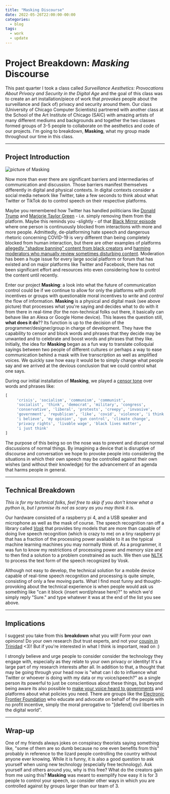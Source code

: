 ```yaml
---
title: "Masking Discourse"
date: 2022-05-26T22:00:00-00:00
categories:
  - blog
tags:
  - work
  - update
---
```


# Project Breakdown: _Masking_ Discourse 
This past quarter I took a class called *Surveillance Aesthetics: Provocations About Privacy and Security in the Digital Age* and the goal of this class was to create an art installation/piece of work that *provokes* people about the surveillance and (lack of) privacy and security around them. Our class (University of Chicago Computer Scientists) partnered with another class at the School of the Art Institute of Chicago (SAIC) with amazing artists of many different mediums and backgrounds and together the two classes formed groups of 3-5 people to collaborate on the aesthetics and code of our projects. I'm going to breakdown, **Masking**, what my group made throughout our time in this class.

---
## Project Introduction
![picture of **Masking**](https://raw.githubusercontent.com/cmdkev/cmdkev.github.io/master/assets/images/masking_2.jpg)

Now more than ever there are significant barriers and intermediaries of communication and discussion. Those barriers manifest themselves differently in digital and physical contexts. In digital contexts consider a social media network like Twitter, take a few seconds to think about what Twitter or TikTok do to control speech on their respective platforms. 

Maybe you remembered how Twitter has handled politicians like [Donald Trump](https://www.nbcnews.com/tech/tech-news/twitter-permanently-bans-president-donald-trump-n1253588) and [Marjorie Taylor Green](https://www.cbsnews.com/news/marjorie-taylor-greene-twitter-suspended-covid-misinformation/) - i.e. simply removing them from the platform. Maybe this reminds you -slightly - of that [Black Mirror episode](https://www.imdb.com/title/tt3973198/) where one person is continuously blocked from interactions with more and more people. Admittedly, de-platforming hate speech and dangerous rhetoric concerning COVID-19 is very different than being completely blocked from human interaction, but there are other examples of platforms [allegedly "shadow banning" content from black creators](https://www.digitaltrends.com/social-media/black-creators-claim-tiktok-still-secretly-blocking-content/) and [harming moderators who manually review sometimes disturbing content](https://www.theverge.com/2021/12/24/22852817/tiktok-content-moderation-lawsuit-candie-frazier). Moderation has been a huge issue for every large social platform or forum that has existed and on major platforms like Twitter and Facebook, there has not been significant effort and resources into even considering how to control the content until recently. 

Enter our project **Masking**: a look into what the future of communication control could be if we continue to allow for only the platforms with profit incentives or groups with questionable moral incentives to *write* and *control* the flow of information. **Masking** is a physical and digital mask (see above picture) that processes what you're saying and decides what to do with it from there in real-time (for the non-technical folks out there, it basically can behave like an Alexa or Google Home device). This leaves the question still, **what does it do**?? Its function is up to the decision of the programmer/designer/group in charge of development. They have the capability to censor and block words and phrases that they decide may be unwanted and to celebrate and boost words and phrases that they like. Initially, the idea for **Masking** began as a fun way to translate colloquial sayings between two people of different cultures or perhaps a way to ease communication behind a mask with live transcription as well as amplified voices. We quickly saw how easy it would be to simply change what people say and we arrived at the devious conclusion that we could control what one says. 

During our initial installation of **Masking**, we played a [censor tone](https://www.soundjay.com/censor-beep-sound-effect.html) over words and phrases like:
```python
[
	 'crisis', 'socialism', 'communism', 'communist', 
	 'socialist', 'think', 'democrat', 'military', 'congress', 
	 'conservative', 'liberal', 'protests', 'creepy', 'invasive', 
	 'government', 'republican', 'like', 'covid', 'violence', 'i think', 
	 'i believe', 'my opinion', 'gun control', 'climate change', 
	 'privacy rights', 'livable wage', 'black lives matter', 
	 'i just think'
]
```
The purpose of this being so on the nose was to prevent and disrupt normal discussions of normal things. By imagining a device that is disruptive of discourse and conversation we hope to provoke people into considering the situations in which their own speech may be controlled against their own wishes (and without their knowledge) for the advancement of an agenda that harms people in general.

---
## Technical Breakdown 
*This is for my technical folks, feel free to skip if you don't know what a *python* is, but I promise its not as scary as you may think it is.*

Our hardware consisted of a raspberry pi 4, and a USB speaker and microphone as well as the mask of course. The speech recognition ran off a library called [*Vosk*](https://alphacephei.com/vosk/) that provides tiny models that are more than capable of doing live speech recognition (which is crazy to me) on a tiny raspberry pi that has a fraction of the processing power available to it as the typical machine learning machines you may normally think of. As a programmer, it was fun to know my restrictions of processing power and memory size and to then find a solution to a problem constrained as such. We then use [NLTK](https://www.nltk.org/) to process the text form of the speech recognized by Vosk. 

Although not easy to develop, the technical solution for a mobile device capable of real-time speech recognition and processing is quite simple, consisting of only a few moving parts. What I find most funny and thought-provoking about the technical experience is when people would ask us something like "can it block {insert word/phrase here}?" to which we'd simply reply "Sure." and type whatever it was at the end of the list you see above.

---
## Implications 
I suggest you take from this **breakdown** what you will! Form your own opinions! Do your own research (but trust experts, and not your [cousin in Trinidad](https://twitter.com/NICKIMINAJ/status/1437532566945341441?s=20) <3)! But if you're interested in what I think is important, read on :)

I strongly believe and urge people to consider consider the technology they engage with, especially as they relate to your own privacy or identity! It's a large part of my research interests after all. In addition to that, a thought that may be going through your head now is "what can I do to influence what Twitter or whoever is doing with my data or my voice/speech?" as a single person its powerful to just be conscientious about these things, but beyond being aware its also possible to [make your voice heard to governments](https://morningconsult.com/2022/01/12/federal-data-privacy-legislation-polling/) and platforms about what policies you need. There are groups like the [Electronic Frontier Foundation](https://www.eff.org/) who educate and advocate on behalf of the people with no profit incentive, simply the moral prerogative to "[defend] civil liberties in the digital world". 

---
## Wrap-up
One of my friends always jokes on conspiracy theorists saying something like, "some of them are so dumb because no one even benefits from this" probably in reference to the lizard people controlling the country without anyone ever knowing. While it is funny, it is also a good question to ask yourself when using new technology (especially free technology). Ask yourself and others around you, why is this free? What do the creators gain from me using this? **Masking** was meant to exemplify how easy it is for 3 people to control your speech, so consider other ways in which you are controlled against by groups larger than our team of 3. 
